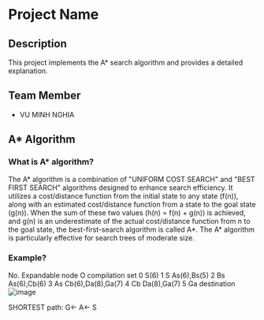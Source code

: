 # Project Name

## Description

This project implements the A* search algorithm and provides a detailed explanation.

## Team Member
- VU MINH NGHIA

## A* Algorithm

### What is A* algorithm?

The A* algorithm is a combination of "UNIFORM COST SEARCH" and "BEST FIRST SEARCH" algorithms designed to enhance search efficiency. It utilizes a cost/distance function from the initial state to any state (f(n)), along with an estimated cost/distance function from a state to the goal state (g(n)). When the sum of these two values (h(n) = f(n) + g(n)) is achieved, and g(n) is an underestimate of the actual cost/distance function from n to the goal state, the best-first-search algorithm is called A*. The A* algorithm is particularly effective for search trees of moderate size.

### Example?

No.	Expandable node	O compilation set
0		S(6)
1	S	As(6),Bs(5)
2	Bs	As(6),Cb(6)
3	As	Cb(6),Da(8),Ga(7)
4	Cb	Da(8),Ga(7)
5	Ga	destination
![image](https://github.com/CodeCommanderX/Research-the-A-star-algorithm/assets/132070927/1fd47f23-937a-4c85-a191-d5ff8111cc71)


SHORTEST path: G← A← S
